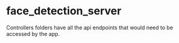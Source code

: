 # face_detection_server

Controllers folders have all the api endpoints that would need to be accessed by the app.
